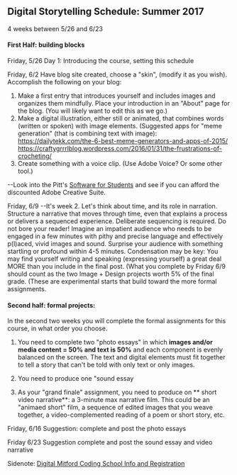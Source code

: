 ## Digital Storytelling Schedule: Summer 2017

4 weeks between 5/26 and 6/23

#### First Half: building blocks
Friday, 5/26 Day 1: Introducing the course, setting this schedule

Friday, 6/2  Have blog site created, choose a "skin", (modify it as you wish). Accomplish the following on your blog:
1) Make a first entry that introduces yourself and includes images and organizes them mindfully. Place your introduction in an "About" page for the blog. (You will likely want to edit this as we go.)
2) Make a digital illustration, either still or animated, that combines words (written or spoken) with image elements. (Suggested apps for "meme generation" (that is combining text with image): https://dailytekk.com/the-6-best-meme-generators-and-apps-of-2015/ 
https://craftygrrrlblog.wordpress.com/2016/01/31/the-frustrations-of-crocheting/
3) Create something with a voice clip. (Use Adobe Voice? Or some other tool.)

--Look into the Pitt's [Software for Students](http://technology.pitt.edu/category/software-for-students) and see if you can afford the discounted Adobe Creative Suite.

Friday, 6/9
--It's week 2. Let's think about time, and its role in narration. Structure a narrative that moves through time, even that explains a process or delivers a sequenced experience. Deliberate sequencing is required. Do not bore your reader! Imagine an impatient audience who needs to be engaged in a few minutes with pithy and precise language and effectively p(l)aced, vivid images and sound. Surprise your audience with something startling or profound within 4-5 minutes. Condensation may be key: You may find yourself writing and speaking (expressing yourself) a great deal MORE than you include in the final post.
(What you complete by Friday 6/9 should count as the two Image + Design projects worth 5% of the final grade. (These are experimental starts that build toward the more formal assignments.


#### Second half: formal projects:
In the second two weeks you will complete the formal assignments for this course, in what order you choose. 

1) You need to complete two "photo essays" in which **images and/or media content = 50% and text is 50%** and each component is evenly balanced on the screen. The text and digital elements must fit together to tell a story that can't be told with only text or only images.

2) You need to produce one "sound essay 

3) As your "grand finale" assignment, you need to produce on ** short video narrative**: a 3-minute max narrative film. This could be an "animaed short" film, a sequence of edited images that you weave together, a video-complemented reading of a poem or short story, etc.  

Friday, 6/16 Suggestion: complete and post the photo essays

Friday 6/23 Suggestion complete and post the sound essay and video narrative


Sidenote: [Digital Mitford Coding School 
Info and Registration](https://digitalmitford.wordpress.com/2017/01/29/call-for-registration-fifth-digital-mitford-coding-school-june-27-july-1-2017/)
